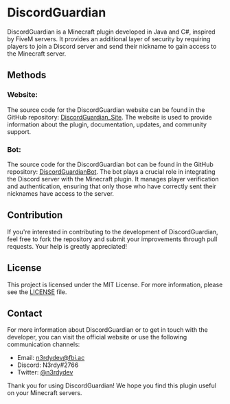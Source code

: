 # DiscordGuardian

DiscordGuardian is a Minecraft plugin developed in Java and C#, inspired by FiveM servers. It provides an additional layer of security by requiring players to join a Discord server and send their nickname to gain access to the Minecraft server.

## Methods

### Website:

The source code for the DiscordGuardian website can be found in the GitHub repository: [DiscordGuardian_Site](https://github.com/iagof-dev/DiscordGuardian_Site). The website is used to provide information about the plugin, documentation, updates, and community support.

### Bot:

The source code for the DiscordGuardian bot can be found in the GitHub repository: [DiscordGuardianBot](https://github.com/iagof-dev/DiscordGuardianBot). The bot plays a crucial role in integrating the Discord server with the Minecraft plugin. It manages player verification and authentication, ensuring that only those who have correctly sent their nicknames have access to the server.

## Contribution

If you're interested in contributing to the development of DiscordGuardian, feel free to fork the repository and submit your improvements through pull requests. Your help is greatly appreciated!

## License

This project is licensed under the MIT License. For more information, please see the [LICENSE](LICENSE) file.

## Contact

For more information about DiscordGuardian or to get in touch with the developer, you can visit the official website or use the following communication channels:

- Email: [n3rdydev@fbi.ac](mailto:n3rdydev@fbi.ac)
- Discord: N3rdy#2766
- Twitter: [@n3rdydev](https://twitter.com/n3rdydev)

Thank you for using DiscordGuardian! We hope you find this plugin useful on your Minecraft servers.
